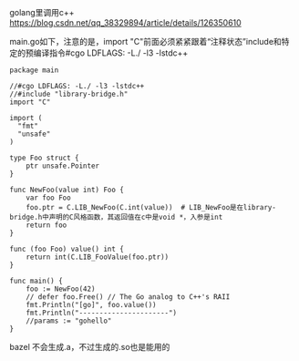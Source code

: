 golang里调用c++
https://blog.csdn.net/qq_38329894/article/details/126350610

main.go如下，注意的是，import "C"前面必须紧紧跟着“注释状态”include和特定的预编译指令#cgo LDFLAGS: -L./ -l3 -lstdc++
```
package main

//#cgo LDFLAGS: -L./ -l3 -lstdc++
//#include "library-bridge.h"
import "C"

import (
  "fmt"
  "unsafe"
)

type Foo struct {
    ptr unsafe.Pointer
}

func NewFoo(value int) Foo {
    var foo Foo
    foo.ptr = C.LIB_NewFoo(C.int(value))  # LIB_NewFoo是在library-bridge.h中声明的C风格函数，其返回值在c中是void *，入参是int
    return foo
}

func (foo Foo) value() int {
    return int(C.LIB_FooValue(foo.ptr))
}

func main() {
    foo := NewFoo(42)
    // defer foo.Free() // The Go analog to C++'s RAII
    fmt.Println("[go]", foo.value())
    fmt.Println("----------------------")
    //params := "gohello"
}
```

bazel 不会生成.a，不过生成的.so也是能用的